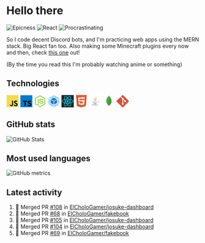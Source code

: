 # Hello there

![Epicness](https://img.shields.io/badge/Epicness-69%25-brightgreen)
![React](https://img.shields.io/badge/React-good-blue)
![Procrastinating](https://img.shields.io/badge/Procrastinating-always-red)

So I code decent Discord bots, and I'm practicing web apps using the MERN stack. Big React fan too.
Also making some Minecraft plugins every now and then, check [this one][userlogin] out!

(By the time you read this I'm probably watching anime or something)

## Technologies

![JavaScript][javascript]
![TypeScript][typescript]
![Node.js][node]
![Webpack][webpack]
![React][react]
![HTML][html]
![Java][java]
![MongoDB][mongodb]
![Git][git]

## GitHub stats

![GitHub Stats](https://github-readme-stats.vercel.app/api?username=ElCholoGamer&theme=tokyonight)

## Most used languages

![GitHub metrics](https://metrics.lecoq.io/ElCholoGamer?template=terminal&base.header=0&base.activity=0&base.community=0&base.repositories=0&base.metadata=0&languages=1)

## Latest activity

<!--START_SECTION:activity-->

1. 🎉 Merged PR [#108](https://github.com/ElCholoGamer/josuke-dashboard/pull/108) in [ElCholoGamer/josuke-dashboard](https://github.com/ElCholoGamer/josuke-dashboard)
2. 🎉 Merged PR [#68](https://github.com/ElCholoGamer/fakebook/pull/68) in [ElCholoGamer/fakebook](https://github.com/ElCholoGamer/fakebook)
3. 🎉 Merged PR [#105](https://github.com/ElCholoGamer/josuke-dashboard/pull/105) in [ElCholoGamer/josuke-dashboard](https://github.com/ElCholoGamer/josuke-dashboard)
4. 🎉 Merged PR [#104](https://github.com/ElCholoGamer/josuke-dashboard/pull/104) in [ElCholoGamer/josuke-dashboard](https://github.com/ElCholoGamer/josuke-dashboard)
5. 🎉 Merged PR [#69](https://github.com/ElCholoGamer/fakebook/pull/69) in [ElCholoGamer/fakebook](https://github.com/ElCholoGamer/fakebook)
<!--END_SECTION:activity-->

[userlogin]: https://www.spigotmc.org/resources/userlogin.80669/
[javascript]: https://raw.githubusercontent.com/ElCholoGamer/ElCholoGamer/master/icons/javascript.png
[typescript]: https://raw.githubusercontent.com/ElCholoGamer/ElCholoGamer/master/icons/typescript.png
[java]: https://raw.githubusercontent.com/ElCholoGamer/ElCholoGamer/master/icons/java.png
[node]: https://raw.githubusercontent.com/ElCholoGamer/ElCholoGamer/master/icons/node.png
[react]: https://raw.githubusercontent.com/ElCholoGamer/ElCholoGamer/master/icons/react.png
[webpack]: https://raw.githubusercontent.com/ElCholoGamer/ElCholoGamer/master/icons/webpack.png
[html]: https://raw.githubusercontent.com/ElCholoGamer/ElCholoGamer/master/icons/html.png
[git]: https://raw.githubusercontent.com/ElCholoGamer/ElCholoGamer/master/icons/git.png
[mongodb]: https://raw.githubusercontent.com/ElCholoGamer/ElCholoGamer/master/icons/mongodb.png
